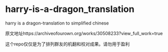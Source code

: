 # harry-is-a-dragon_translation
harry is a dragon-translation to simplified chinese

原文地址https://archiveofourown.org/works/30508233?view_full_work=true

这个repo仅仅是为了排列群友的机翻和校对成果。请勿用于盈利
